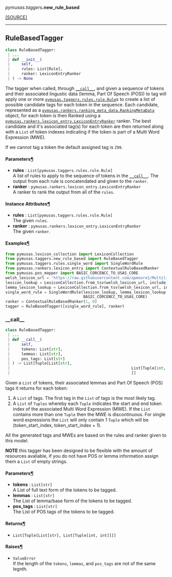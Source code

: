 <div className="source-div">
 <p><i>pymusas</i><i>.taggers</i><strong>.new_rule_based</strong></p>
 <p><a className="sourcelink" href="https://github.com/UCREL/pymusas/blob/main/pymusas/taggers/new_rule_based.py">[SOURCE]</a></p>
</div>
<div></div>

---

<a id="pymusas.taggers.new_rule_based.RuleBasedTagger"></a>

## RuleBasedTagger

```python
class RuleBasedTagger:
 | ...
 | def __init__(
 |     self,
 |     rules: List[Rule],
 |     ranker: LexiconEntryRanker
 | ) -> None
```

The tagger when called, through [`__call__`](#__call__), and given a sequence of
tokens and their associated lingustic data (lemma, Part Of Speech (POS))
to tag will apply one or more [`pymusas.taggers.rules.rule.Rule`](/pymusas/api/taggers/rules/rule/#rule)s
to create a list of possible candidate tags for each token in the sequence.
Each candidate, represented as a
[`pymusas.rankers.ranking_meta_data.RankingMetaData`](/pymusas/api/rankers/ranking_meta_data/#rankingmetadata) object, for each
token is then Ranked using a
[`pymusas.rankers.lexicon_entry.LexiconEntryRanker`](/pymusas/api/rankers/lexicon_entry/#lexiconentryranker) ranker. The best
candidate and it's associated tag(s) for each token are then returned along
with a `List` of token indexes indicating if the token is part of a Multi
Word Expression (MWE).

If we cannot tag a token the default assigned tag is `Z99`.

<h4 id="rulebasedtagger.parameters">Parameters<a className="headerlink" href="#rulebasedtagger.parameters" title="Permanent link">&para;</a></h4>


- __rules__ : `List[pymusas.taggers.rules.rule.Rule]` <br/>
    A list of rules to apply to the sequence of tokens in the
    [`__call__`](#__call__). The output from each rule is concatendated and given
    to the `ranker`.
- __ranker__ : `pymusas.rankers.lexicon_entry.LexiconEntryRanker` <br/>
    A ranker to rank the output from all of the `rules`.

<h4 id="rulebasedtagger.instance_attributes">Instance Attributes<a className="headerlink" href="#rulebasedtagger.instance_attributes" title="Permanent link">&para;</a></h4>


- __rules__ : `List[pymusas.taggers.rules.rule.Rule]` <br/>
    The given `rules`.
- __ranker__ : `pymusas.rankers.lexicon_entry.LexiconEntryRanker` <br/>
    The given `ranker`.

<h4 id="rulebasedtagger.examples">Examples<a className="headerlink" href="#rulebasedtagger.examples" title="Permanent link">&para;</a></h4>

``` python
from pymusas.lexicon_collection import LexiconCollection
from pymusas.taggers.new_rule_based import RuleBasedTagger
from pymusas.taggers.rules.single_word import SingleWordRule
from pymusas.rankers.lexicon_entry import ContextualRuleBasedRanker
from pymusas.pos_mapper import BASIC_CORCENCC_TO_USAS_CORE
welsh_lexicon_url = 'https://raw.githubusercontent.com/apmoore1/Multilingual-USAS/master/Welsh/semantic_lexicon_cy.tsv'
lexicon_lookup = LexiconCollection.from_tsv(welsh_lexicon_url, include_pos=True)
lemma_lexicon_lookup = LexiconCollection.from_tsv(welsh_lexicon_url, include_pos=False)
single_word_rule = SingleWordRule(lexicon_lookup, lemma_lexicon_lookup,
                                  BASIC_CORCENCC_TO_USAS_CORE)
ranker = ContextualRuleBasedRanker(1, 0)
tagger = RuleBasedTagger([single_word_rule], ranker)
```

<a id="pymusas.taggers.new_rule_based.RuleBasedTagger.__call__"></a>

### \_\_call\_\_

```python
class RuleBasedTagger:
 | ...
 | def __call__(
 |     self,
 |     tokens: List[str],
 |     lemmas: List[str],
 |     pos_tags: List[str]
 | ) -> List[Tuple[List[str],
 |                                                     List[Tuple[int, int]]
 |                                                     ]]
```

Given a `List` of tokens, their associated lemmas and
Part Of Speech (POS) tags it returns for each token:

1. A `List` of tags. The first tag in the `List` of tags is the most likely tag.
2. A `List` of `Tuples` whereby each `Tuple` indicates the start and end
token index of the associated Multi Word Expression (MWE). If the `List` contains
more than one `Tuple` then the MWE is discontinuous. For single word
expressions the `List` will only contain 1 `Tuple` which will be
(token_start_index, token_start_index + 1).

All the generated tags and MWEs are based on the rules and ranker given
to this model.

**NOTE** this tagger has been designed to be flexible with the amount of
resources avaliable, if you do not have POS or lemma information assign
them a `List` of empty strings.

<h4 id="__call__.parameters">Parameters<a className="headerlink" href="#__call__.parameters" title="Permanent link">&para;</a></h4>


- __tokens__ : `List[str]` <br/>
    A List of full text form of the tokens to be tagged.
- __lemmas__ : `List[str]` <br/>
    The List of lemma/base form of the tokens to be tagged.
- __pos\_tags__ : `List[str]` <br/>
    The List of POS tags of the tokens to be tagged.

<h4 id="__call__.returns">Returns<a className="headerlink" href="#__call__.returns" title="Permanent link">&para;</a></h4>


- `List[Tuple[List[str], List[Tuple[int, int]]]]` <br/>

<h4 id="__call__.raises">Raises<a className="headerlink" href="#__call__.raises" title="Permanent link">&para;</a></h4>


- `ValueError` <br/>
    If the length of the `tokens`, `lemmas`, and `pos_tags` are not of
    the same legnth.

